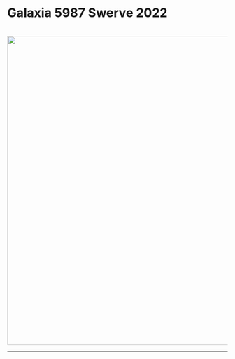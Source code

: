 # Galaxia 5987 Swerve 2022

    <img src="file:///C:/Users/saarz/AppData/Roaming/marktext/images/2021-12-30-20-59-38-image.png" title="" alt="" width="705">

---


